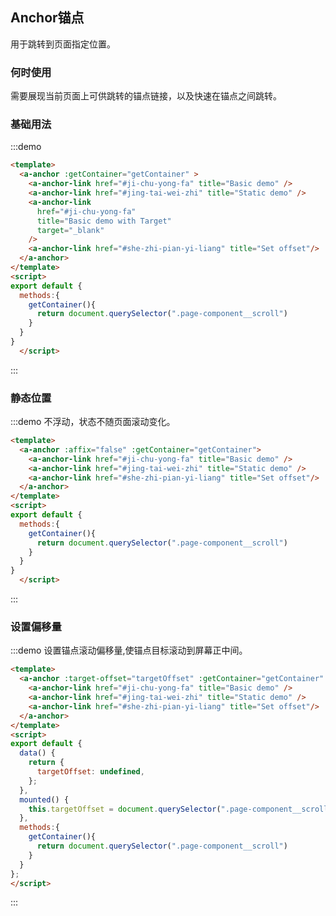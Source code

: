 ## Anchor锚点
 用于跳转到页面指定位置。 
<!-- 详细文档见[Ant-Design-Vue Anchor](https://antdv.com/components/anchor-cn/) -->
### 何时使用
需要展现当前页面上可供跳转的锚点链接，以及快速在锚点之间跳转。

### 基础用法
  
:::demo
```html
<template>
  <a-anchor :getContainer="getContainer" >
    <a-anchor-link href="#ji-chu-yong-fa" title="Basic demo" />
    <a-anchor-link href="#jing-tai-wei-zhi" title="Static demo" />
    <a-anchor-link
      href="#ji-chu-yong-fa"
      title="Basic demo with Target"
      target="_blank"
    />
    <a-anchor-link href="#she-zhi-pian-yi-liang" title="Set offset"/>
  </a-anchor>
</template>
<script>
export default {
  methods:{
    getContainer(){
      return document.querySelector(".page-component__scroll")
    }
  }
}
  </script>
```
:::
### 静态位置
:::demo 不浮动，状态不随页面滚动变化。
```html
<template>
  <a-anchor :affix="false" :getContainer="getContainer">
    <a-anchor-link href="#ji-chu-yong-fa" title="Basic demo" />
    <a-anchor-link href="#jing-tai-wei-zhi" title="Static demo" />
    <a-anchor-link href="#she-zhi-pian-yi-liang" title="Set offset"/>
  </a-anchor>
</template>
<script>
export default {
  methods:{
    getContainer(){
      return document.querySelector(".page-component__scroll")
    }
  }
}
  </script>
```
:::

### 设置偏移量
:::demo 设置锚点滚动偏移量,使锚点目标滚动到屏幕正中间。
```html
<template>
  <a-anchor :target-offset="targetOffset" :getContainer="getContainer" :affix="false">
    <a-anchor-link href="#ji-chu-yong-fa" title="Basic demo" />
    <a-anchor-link href="#jing-tai-wei-zhi" title="Static demo" />
    <a-anchor-link href="#she-zhi-pian-yi-liang" title="Set offset"/>
  </a-anchor>
</template>
<script>
export default {
  data() {
    return {
      targetOffset: undefined,
    };
  },
  mounted() {
    this.targetOffset = document.querySelector(".page-component__scroll").offsetHeight / 2;
  },
  methods:{
    getContainer(){
      return document.querySelector(".page-component__scroll")
    }
  }
};
</script>

```
:::